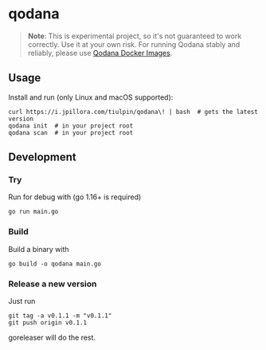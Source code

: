 # qodana

> **Note**: This is experimental project, so it's not guaranteed to work correctly.
> Use it at your own risk. For running Qodana stably and reliably, please use [Qodana Docker Images](https://www.jetbrains.com/help/qodana/docker-images.html).

## Usage

Install and run (only Linux and macOS supported):

```shell
curl https://i.jpillora.com/tiulpin/qodana\! | bash  # gets the latest version
qodana init  # in your project root
qodana scan  # in your project root
```

## Development

### Try

Run for debug with (go 1.16+ is required)

```shell
go run main.go
```

### Build

Build a binary with
```shell
go build -o qodana main.go
```

### Release a new version

Just run
```shell
git tag -a v0.1.1 -m "v0.1.1" 
git push origin v0.1.1
```

goreleaser will do the rest.

